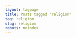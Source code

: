 ```yaml
---
layout: tagpage
title: Posts tagged "religion"
tag: religion
slug: religion
robots: noindex
---
```

